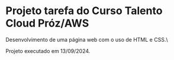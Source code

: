 # Projeto tarefa do Curso Talento Cloud Próz/AWS

Desenvolvimento de uma página web com o uso de HTML e CSS.\

Projeto executado em 13/09/2024.
